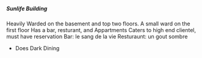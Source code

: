 ##### Sunlife Building
Heavily Warded on the basement and top two floors. A small ward on the first floor
Has a bar, resturant, and Appartments
Caters to high end clientel, must have reservation
Bar: le sang de la vie
Resturaunt: un gout sombre
- Does Dark Dining